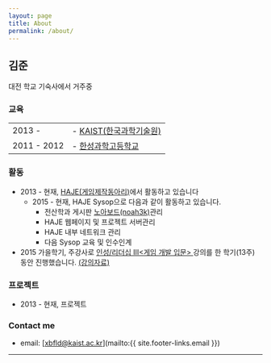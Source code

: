 ```yaml
---
layout: page
title: About
permalink: /about/
---
```


## 김준
대전 학교 기숙사에서 거주중


### 교육

| | |
|:----------|----------|
| 2013 -  |- [KAIST(한국과학기술원)](http://www.kaist.ac.kr/)|
| 2011 - 2012 |- [한성과학고등학교](http://www.hansung-sh.hs.kr/)|

### 활동

- 2013 \- 현재, [HAJE(게임제작동아리)][HAJE]에서 활동하고 있습니다
  - 2015 \- 현재, HAJE Sysop으로 다음과 같이 활동하고 있습니다.
    - 전산학과 게시판 [노아보드(noah3k)](http://noah.kaist.ac.kr/)관리
    - HAJE 웹페이지 및 프로젝트 서버관리
    - HAJE 내부 네트워크 관리
    - 다음 Sysop 교육 및 인수인계
- 2015 가을학기, 주강사로 [ 인성/리더십 III<게임 개발 입문> ][<게임 개발 입문>]강의를 한 학기(13주) 동안 진행했습니다. [(강의자료)](http://noah.kaist.ac.kr/Circle/HAJE/seminar/15IGD)

### 프로젝트

- 2013 \- 현재, 프로젝트


### Contact me

* email: [xbfld@kaist.ac.kr](mailto:{{ site.footer-links.email }})

***
[HAJE]: http://haje.org/
[<게임 개발 입문>]: https://cais.kaist.ac.kr/syllabusInfo?year=2015&term=3&subject_no=10.174&lecture_class=X&dept_id=4424
